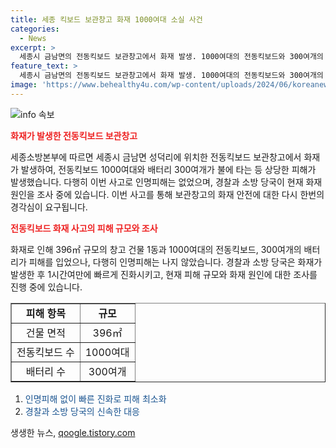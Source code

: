 ```yaml
---
title: 세종 킥보드 보관창고 화재 1000여대 소실 사건
categories:
  - News
excerpt: >
  세종시 금남면의 전동킥보드 보관창고에서 화재 발생. 1000여대의 전동킥보드와 300여개의 배터리가 불에 탔으나 피해는 인명피해 없이 잘 진화. 경찰과 소방 당국이 원인 조사 중. (150자)
feature_text: >
  세종시 금남면의 전동킥보드 보관창고에서 화재 발생. 1000여대의 전동킥보드와 300여개의 배터리가 불에 탔으나 피해는 인명피해 없이 잘 진화. 경찰과 소방 당국이 원인 조사 중. (150자)
image: 'https://www.behealthy4u.com/wp-content/uploads/2024/06/koreanews.jpg'
---
```


<p><img src="https://www.behealthy4u.com/wp-content/uploads/2024/06/koreanews.jpg" alt="info 속보" /></p>

<p><b><span style="color: #ee2323;">화재가 발생한 전동킥보드 보관창고</span></b></p>

<p data-ke-size="size16">세종소방본부에 따르면 세종시 금남면 성덕리에 위치한 전동킥보드 보관창고에서 화재가 발생하여, 전동킥보드 1000여대와 배터리 300여개가 불에 타는 등 상당한 피해가 발생했습니다. 다행히 이번 사고로 인명피해는 없었으며, 경찰과 소방 당국이 현재 화재 원인을 조사 중에 있습니다. 이번 사고를 통해 보관창고의 화재 안전에 대한 다시 한번의 경각심이 요구됩니다.</p>

<p><b><span style="color: #ee2323;">전동킥보드 화재 사고의 피해 규모와 조사</span></b></p>

<p data-ke-size="size16">화재로 인해 396㎡ 규모의 창고 건물 1동과 1000여대의 전동킥보드, 300여개의 배터리가 피해를 입었으나, 다행히 인명피해는 나지 않았습니다. 경찰과 소방 당국은 화재가 발생한 후 1시간여만에 빠르게 진화시키고, 현재 피해 규모와 화재 원인에 대한 조사를 진행 중에 있습니다. </p>

<table style="width: 100%;" border="1">
<tbody>
<tr>
<td style="text-align: center; height: 17px;"><b>피해 항목</b></td>
<td style="text-align: center; height: 17px;"><b>규모</b></td>
</tr>
<tr>
<td style="text-align: center; height: 17px;">건물 면적</td>
<td style="text-align: center; height: 17px;">396㎡</td>
</tr>
<tr>
<td style="text-align: center; height: 17px;">전동킥보드 수</td>
<td style="text-align: center; height: 17px;">1000여대</td>
</tr>
<tr>
<td style="text-align: center; height: 17px;">배터리 수</td>
<td style="text-align: center; height: 17px;">300여개</td>
</tr>
</tbody>
</table>

<ol>
<li><span style="color: #1a5490;">인명피해 없이 빠른 진화로 피해 최소화</span></li>
<li><span style="color: #1a5490;">경찰과 소방 당국의 신속한 대응</span></li>
</ol>
생생한 뉴스, <a href="https://qoogle.tistory.com" rel="dofollow">qoogle.tistory.com</a>


